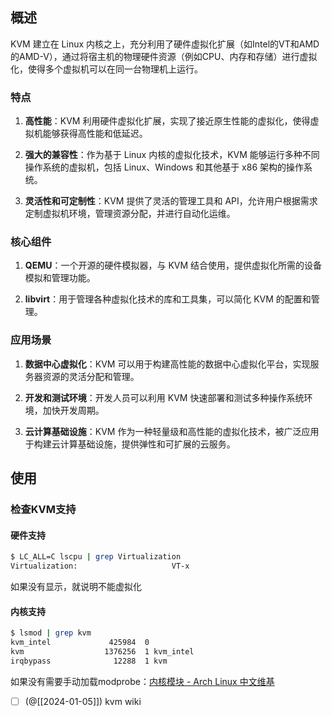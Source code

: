 ## 概述

KVM 建立在 Linux 内核之上，充分利用了硬件虚拟化扩展（如Intel的VT和AMD的AMD-V），通过将宿主机的物理硬件资源（例如CPU、内存和存储）进行虚拟化，使得多个虚拟机可以在同一台物理机上运行。

### 特点

1. **高性能**：KVM 利用硬件虚拟化扩展，实现了接近原生性能的虚拟化，使得虚拟机能够获得高性能和低延迟。
    
2. **强大的兼容性**：作为基于 Linux 内核的虚拟化技术，KVM 能够运行多种不同操作系统的虚拟机，包括 Linux、Windows 和其他基于 x86 架构的操作系统。
    
3. **灵活性和可定制性**：KVM 提供了灵活的管理工具和 API，允许用户根据需求定制虚拟机环境，管理资源分配，并进行自动化运维。
    

### 核心组件

1. **QEMU**：一个开源的硬件模拟器，与 KVM 结合使用，提供虚拟化所需的设备模拟和管理功能。
    
2. **libvirt**：用于管理各种虚拟化技术的库和工具集，可以简化 KVM 的配置和管理。
    

### 应用场景

1. **数据中心虚拟化**：KVM 可以用于构建高性能的数据中心虚拟化平台，实现服务器资源的灵活分配和管理。
    
2. **开发和测试环境**：开发人员可以利用 KVM 快速部署和测试多种操作系统环境，加快开发周期。
    
3. **云计算基础设施**：KVM 作为一种轻量级和高性能的虚拟化技术，被广泛应用于构建云计算基础设施，提供弹性和可扩展的云服务。


## 使用

### 检查KVM支持

#### 硬件支持

```sh
$ LC_ALL=C lscpu | grep Virtualization
Virtualization:                     VT-x
```

如果没有显示，就说明不能虚拟化

#### 内核支持

```sh
$ lsmod | grep kvm
kvm_intel             425984  0
kvm                  1376256  1 kvm_intel
irqbypass              12288  1 kvm
```

如果没有需要手动加载modprobe：[内核模块 - Arch Linux 中文维基](https://wiki.archlinuxcn.org/wiki/%E5%86%85%E6%A0%B8%E6%A8%A1%E5%9D%97#%E6%89%8B%E5%8A%A8%E5%8A%A0%E8%BD%BD%E6%97%B6%E8%AE%BE%E7%BD%AE)

- [ ] (@[[2024-01-05]]) kvm wiki